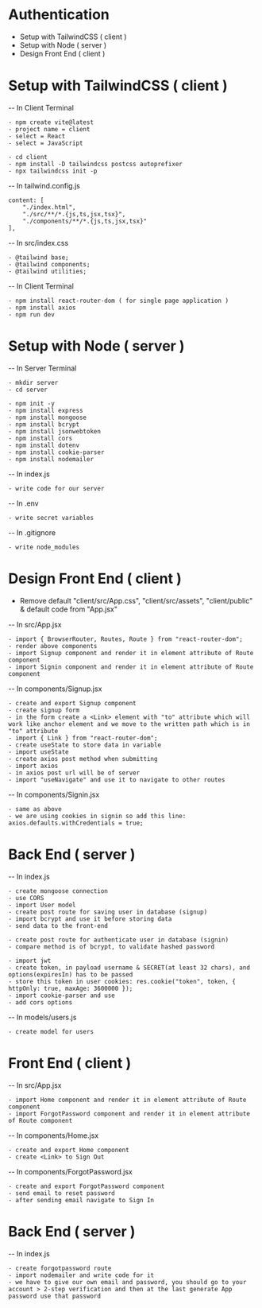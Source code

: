 # Authentication

- Setup with TailwindCSS ( client )
- Setup with Node ( server )
- Design Front End ( client )


# Setup with TailwindCSS ( client )

-- In Client Terminal

    - npm create vite@latest
    - project name = client
    - select = React
    - select = JavaScript

    - cd client
    - npm install -D tailwindcss postcss autoprefixer
    - npx tailwindcss init -p

-- In tailwind.config.js

    content: [
        "./index.html",
        "./src/**/*.{js,ts,jsx,tsx}",
        "./components/**/*.{js,ts,jsx,tsx}"
    ],

-- In src/index.css

    - @tailwind base;
    - @tailwind components;
    - @tailwind utilities;

-- In Client Terminal

    - npm install react-router-dom ( for single page application )
    - npm install axios
    - npm run dev



# Setup with Node ( server )

-- In Server Terminal

    - mkdir server
    - cd server

    - npm init -y
    - npm install express
    - npm install mongoose
    - npm install bcrypt
    - npm install jsonwebtoken
    - npm install cors
    - npm install dotenv
    - npm install cookie-parser
    - npm install nodemailer

-- In index.js

    - write code for our server

-- In .env

    - write secret variables

-- In .gitignore

    - write node_modules



# Design Front End ( client )

- Remove default "client/src/App.css", "client/src/assets", "client/public" & default code from "App.jsx"

-- In src/App.jsx

    - import { BrowserRouter, Routes, Route } from "react-router-dom";
    - render above components
    - import Signup component and render it in element attribute of Route component
    - import Signin component and render it in element attribute of Route component


-- In components/Signup.jsx

    - create and export Signup component
    - create signup form
    - in the form create a <Link> element with "to" attribute which will work like anchor element and we move to the written path which is in "to" attribute
    - import { Link } from "react-router-dom";
    - create useState to store data in variable
    - import useState
    - create axios post method when submitting 
    - import axios
    - in axios post url will be of server
    - import "useNavigate" and use it to navigate to other routes


-- In components/Signin.jsx

    - same as above
    - we are using cookies in signin so add this line: axios.defaults.withCredentials = true;



# Back End ( server )

-- In index.js

    - create mongoose connection
    - use CORS
    - import User model
    - create post route for saving user in database (signup)
    - import bcrypt and use it before storing data
    - send data to the front-end

    - create post route for authenticate user in database (signin)
    - compare method is of bcrypt, to validate hashed password
    
    - import jwt
    - create token, in payload username & SECRET(at least 32 chars), and options(expiresIn) has to be passed
    - store this token in user cookies: res.cookie("token", token, { httpOnly: true, maxAge: 3600000 });
    - import cookie-parser and use
    - add cors options


-- In models/users.js

    - create model for users



# Front End ( client )

-- In src/App.jsx

    - import Home component and render it in element attribute of Route component
    - import ForgotPassword component and render it in element attribute of Route component


-- In components/Home.jsx

    - create and export Home component
    - create <Link> to Sign Out


-- In components/ForgotPassword.jsx

    - create and export ForgotPassword component
    - send email to reset password
    - after sending email navigate to Sign In



# Back End ( server )

-- In index.js

    - create forgotpassword route
    - import nodemailer and write code for it
    - we have to give our own email and password, you should go to your account > 2-step verification and then at the last generate App password use that password